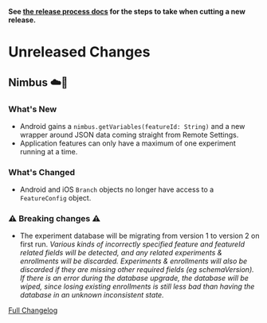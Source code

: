 **See [the release process docs](docs/howtos/cut-a-new-release.md) for the steps to take when cutting a new release.**

# Unreleased Changes

## Nimbus ☁️🔬

### What's New

 - Android gains a `nimbus.getVariables(featureId: String)` and a new wrapper around JSON data coming straight from Remote Settings.
 - Application features can only have a maximum of one experiment running at a time.

### What's Changed

 - Android and iOS `Branch` objects no longer have access to a `FeatureConfig` object.

### ⚠️ Breaking changes ⚠️
- The experiment database will be migrating from version 1 to version 2 on
  first run.  *Various kinds of incorrectly specified feature and featureId
  related fields will be detected, and any related experiments & enrollments
  will be discarded.  Experiments & enrollments will also be discarded if they
  are missing other required fields (eg schemaVersion).  If there is an error
  during the database upgrade, the database will be wiped, since losing
  existing enrollments is still less bad than having the database in an unknown
  inconsistent state.*

[Full Changelog](https://github.com/mozilla/application-services/compare/v76.0.1...main)
